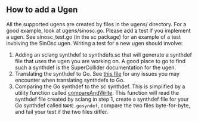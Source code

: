How to add a Ugen
-----------------
All the supported ugens are created by files in the ugens/ directory.
For a good example, look at ugens/sinosc.go.
Please add a test if you implement a ugen.
See sinosc_test.go (in the sc package) for an example of a
test involving the SinOsc ugen.
Writing a test for a new ugen should involve:
1. Adding an sclang synthdef to synthdefs.sc that will
   generate a synthdef file that uses the ugen you are working on.
   A good place to go to find such a synthdef is the SuperCollider
   documentation for the ugen.
2. Translating the synthdef to Go. See [this file](translate-synthdefs.md)
   for any issues you may encounter when translating synthdefs to Go.
3. Comparing the Go synthdef to the sc synthdef. This is simplified by
   a utility function called [compareAndWrite](caw.go). This function will
   read the synthdef file created by sclang in step 1, create a synthdef
   file for your Go synthdef called `NAME.gosyndef`, compare the
   two files byte-for-byte, and fail your test if the two files differ.
